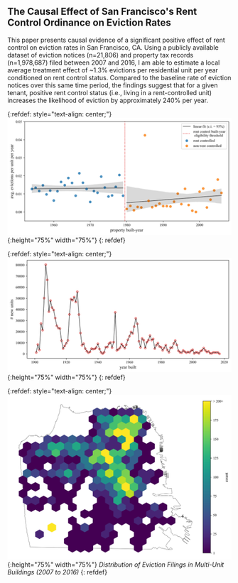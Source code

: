 ## The Causal Effect of San Francisco's Rent Control Ordinance on Eviction Rates

This paper presents causal evidence of a significant positive effect of rent control on eviction rates in San Francisco, CA. Using a publicly available dataset of eviction notices (n=21,806) and property tax records (n=1,978,687) filed between 2007 and 2016, I am able to estimate a local average treatment effect of ~1.3% evictions per residential unit per year conditioned on rent control status. Compared to the baseline rate of eviction notices over this same time period, the findings suggest that for a given tenant, positive rent control status (i.e., living in a rent-controlled unit) increases the likelihood of eviction by approximately 240% per year.

{:refdef: style="text-align: center;"}
![](fig_2.jpg){:height="75%" width="75%"}
{: refdef}

{:refdef: style="text-align: center;"}
![](fig_1.jpg){:height="75%" width="75%"}
{: refdef}

{:refdef: style="text-align: center;"}
![](fig_3.jpg){:height="75%" width="75%"}
*Distribution of Eviction Filings in Multi-Unit Buildings (2007 to 2016)*
{: refdef}
